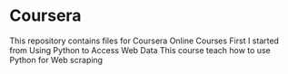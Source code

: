 # Coursera
This repository contains files for Coursera Online Courses
First I started from Using Python to Access Web Data
This course teach how to use Python for Web scraping

